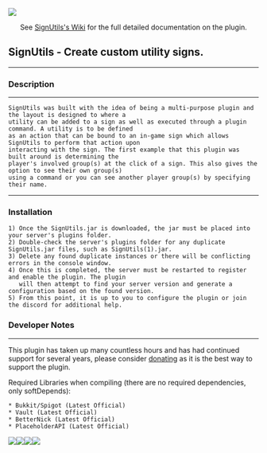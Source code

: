 ![](https://i.imgur.com/WwaXYL7.png)

<p align="center">
 See <a href="https://github.com/RockinChaos/SignUtils/wiki">SignUtils's Wiki</a> for the full detailed documentation on the plugin.<br>
</p>

## SignUtils - Create custom utility signs.
-----

### Description
-----
```
SignUtils was built with the idea of being a multi-purpose plugin and the layout is designed to where a 
utility can be added to a sign as well as executed through a plugin command. A utility is to be defined 
as an action that can be bound to an in-game sign which allows SignUtils to perform that action upon 
interacting with the sign. The first example that this plugin was built around is determining the 
player's involved group(s) at the click of a sign. This also gives the option to see their own group(s) 
using a command or you can see another player group(s) by specifying their name.
```
-----
### Installation
```
1) Once the SignUtils.jar is downloaded, the jar must be placed into your server's plugins folder.
2) Double-check the server's plugins folder for any duplicate SignUtils.jar files, such as SignUtils(1).jar.
3) Delete any found duplicate instances or there will be conflicting errors in the console window.
4) Once this is completed, the server must be restarted to register and enable the plugin. The plugin
   will then attempt to find your server version and generate a configuration based on the found version.
5) From this point, it is up to you to configure the plugin or join the discord for additional help.
```

### Developer Notes
-----
This plugin has taken up many countless hours and has had continued support for several years, please consider [donating](https://www.paypal.me/RockinChaos) as it is the best way to support the plugin.

Required Libraries when compiling (there are no required dependencies, only softDepends):
```
* Bukkit/Spigot (Latest Official)
* Vault (Latest Official)
* BetterNick (Latest Official)
* PlaceholderAPI (Latest Official)
```

![](https://i.imgur.com/vFllc29.png)![](https://i.imgur.com/vFllc29.png)[<img src="https://i.imgur.com/WR5dVKN.png">](https://discord.gg/D5FnJ7C)[<img src="https://i.imgur.com/LJsmwSd.png">](http://ci.craftationgaming.com/)
